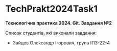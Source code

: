 # TechPrakt2024Task1
**Технологічна практика 2024. Git. Завдання №2**

Список студентів, які виконали завдання:
* Зайцев Олександр Ігорович, група ІПЗ-22-4

